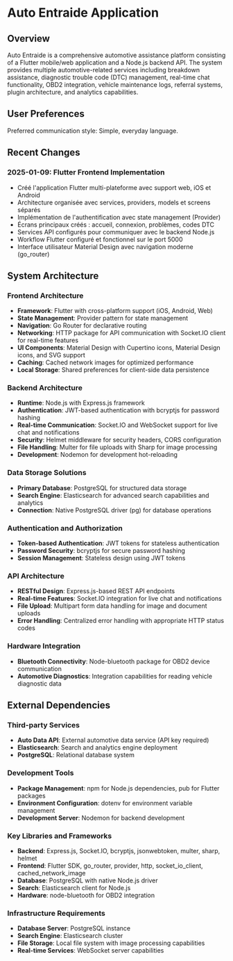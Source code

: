 # Auto Entraide Application

## Overview

Auto Entraide is a comprehensive automotive assistance platform consisting of a Flutter mobile/web application and a Node.js backend API. The system provides multiple automotive-related services including breakdown assistance, diagnostic trouble code (DTC) management, real-time chat functionality, OBD2 integration, vehicle maintenance logs, referral systems, plugin architecture, and analytics capabilities.

## User Preferences

Preferred communication style: Simple, everyday language.

## Recent Changes

### 2025-01-09: Flutter Frontend Implementation
- Créé l'application Flutter multi-plateforme avec support web, iOS et Android
- Architecture organisée avec services, providers, models et screens séparés
- Implémentation de l'authentification avec state management (Provider)
- Écrans principaux créés : accueil, connexion, problèmes, codes DTC
- Services API configurés pour communiquer avec le backend Node.js
- Workflow Flutter configuré et fonctionnel sur le port 5000
- Interface utilisateur Material Design avec navigation moderne (go_router)

## System Architecture

### Frontend Architecture
- **Framework**: Flutter with cross-platform support (iOS, Android, Web)
- **State Management**: Provider pattern for state management
- **Navigation**: Go Router for declarative routing
- **Networking**: HTTP package for API communication with Socket.IO client for real-time features
- **UI Components**: Material Design with Cupertino icons, Material Design icons, and SVG support
- **Caching**: Cached network images for optimized performance
- **Local Storage**: Shared preferences for client-side data persistence

### Backend Architecture
- **Runtime**: Node.js with Express.js framework
- **Authentication**: JWT-based authentication with bcryptjs for password hashing
- **Real-time Communication**: Socket.IO and WebSocket support for live chat and notifications
- **Security**: Helmet middleware for security headers, CORS configuration
- **File Handling**: Multer for file uploads with Sharp for image processing
- **Development**: Nodemon for development hot-reloading

### Data Storage Solutions
- **Primary Database**: PostgreSQL for structured data storage
- **Search Engine**: Elasticsearch for advanced search capabilities and analytics
- **Connection**: Native PostgreSQL driver (pg) for database operations

### Authentication and Authorization
- **Token-based Authentication**: JWT tokens for stateless authentication
- **Password Security**: bcryptjs for secure password hashing
- **Session Management**: Stateless design using JWT tokens

### API Architecture
- **RESTful Design**: Express.js-based REST API endpoints
- **Real-time Features**: Socket.IO integration for live chat and notifications
- **File Upload**: Multipart form data handling for image and document uploads
- **Error Handling**: Centralized error handling with appropriate HTTP status codes

### Hardware Integration
- **Bluetooth Connectivity**: Node-bluetooth package for OBD2 device communication
- **Automotive Diagnostics**: Integration capabilities for reading vehicle diagnostic data

## External Dependencies

### Third-party Services
- **Auto Data API**: External automotive data service (API key required)
- **Elasticsearch**: Search and analytics engine deployment
- **PostgreSQL**: Relational database system

### Development Tools
- **Package Management**: npm for Node.js dependencies, pub for Flutter packages
- **Environment Configuration**: dotenv for environment variable management
- **Development Server**: Nodemon for backend development

### Key Libraries and Frameworks
- **Backend**: Express.js, Socket.IO, bcryptjs, jsonwebtoken, multer, sharp, helmet
- **Frontend**: Flutter SDK, go_router, provider, http, socket_io_client, cached_network_image
- **Database**: PostgreSQL with native Node.js driver
- **Search**: Elasticsearch client for Node.js
- **Hardware**: node-bluetooth for OBD2 integration

### Infrastructure Requirements
- **Database Server**: PostgreSQL instance
- **Search Engine**: Elasticsearch cluster
- **File Storage**: Local file system with image processing capabilities
- **Real-time Services**: WebSocket server capabilities